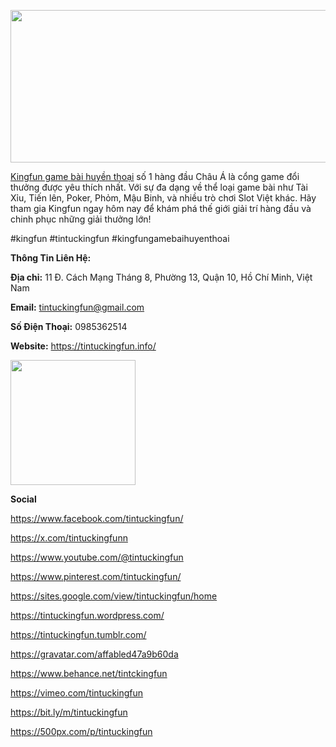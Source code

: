 <p><img src="https://pbs.twimg.com/profile_banners/1853677327299047424/1730786457/1500x500" alt="" width="732" height="244" /></p>
<p><a href="https://tintuckingfun.info/">Kingfun game b&agrave;i huyền thoại</a> số 1 h&agrave;ng đầu Ch&acirc;u &Aacute; l&agrave; cổng game đổi thưởng được y&ecirc;u th&iacute;ch nhất. Với sự đa dạng về thể loại game b&agrave;i như T&agrave;i Xỉu, Tiến l&ecirc;n, Poker, Phỏm, Mậu Binh, v&agrave; nhiều tr&ograve; chơi Slot Việt kh&aacute;c. H&atilde;y tham gia Kingfun ngay h&ocirc;m nay để kh&aacute;m ph&aacute; thế giới giải tr&iacute; h&agrave;ng đầu v&agrave; chinh phục những giải thưởng lớn!</p>
<p>#kingfun #tintuckingfun #kingfungamebaihuyenthoai</p>
<p><strong>Th&ocirc;ng Tin Li&ecirc;n Hệ:</strong></p>
<p><strong>Địa chỉ:</strong> 11 Đ. C&aacute;ch Mạng Th&aacute;ng 8, Phường 13, Quận 10, Hồ Ch&iacute; Minh, Việt Nam</p>
<p><strong>Email:</strong> <a href="mailto:tintuckingfun@gmail.com">tintuckingfun@gmail.com</a></p>
<p><strong>Số Điện Thoại:</strong> 0985362514</p>
<p><strong>Website:</strong> <a href="https://tintuckingfun.info/">https://tintuckingfun.info/</a></p>
<p><strong><img src="https://pbs.twimg.com/profile_images/1853677349436604416/awxyoWSR_400x400.jpg" alt="" width="200" height="200" /></strong></p>
<p><strong>Social</strong></p>
<p><a href="https://www.facebook.com/tintuckingfun/">https://www.facebook.com/tintuckingfun/</a></p>
<p><a href="https://x.com/tintuckingfunn">https://x.com/tintuckingfunn</a></p>
<p><a href="https://www.youtube.com/@tintuckingfun">https://www.youtube.com/@tintuckingfun</a></p>
<p><a href="https://www.pinterest.com/tintuckingfun/">https://www.pinterest.com/tintuckingfun/</a></p>
<p><a href="https://sites.google.com/view/tintuckingfun/home">https://sites.google.com/view/tintuckingfun/home</a></p>
<p><a href="https://tintuckingfun.wordpress.com/">https://tintuckingfun.wordpress.com/</a></p>
<p><a href="https://tintuckingfun.tumblr.com/">https://tintuckingfun.tumblr.com/</a></p>
<p><a href="https://gravatar.com/affabled47a9b60da">https://gravatar.com/affabled47a9b60da</a></p>
<p><a href="https://www.behance.net/tintckingfun">https://www.behance.net/tintckingfun</a></p>
<p><a href="https://vimeo.com/tintuckingfun">https://vimeo.com/tintuckingfun</a></p>
<p><a href="https://bit.ly/m/tintuckingfun">https://bit.ly/m/tintuckingfun</a></p>
<p><a href="https://500px.com/p/tintuckingfun">https://500px.com/p/tintuckingfun</a></p>
<p>&nbsp;</p>
<p>&nbsp;</p>